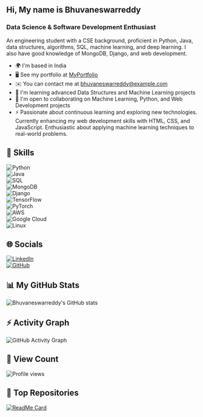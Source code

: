## Hi, My name is Bhuvaneswarreddy  
### Data Science & Software Development Enthusiast  

An engineering student with a CSE background, proficient in Python, Java, data structures, algorithms, SQL, machine learning, and deep learning. I also have good knowledge of MongoDB, Django, and web development.

- 🌍  I'm based in India  
- 🖥️  See my portfolio at [MyPortfolio](#)  
- ✉️  You can contact me at bhuvaneswarreddy@example.com  
- 🧠  I'm learning advanced Data Structures and Machine Learning projects  
- 🤝  I'm open to collaborating on Machine Learning, Python, and Web Development projects  
- ⚡  Passionate about continuous learning and exploring new technologies. Currently enhancing my web development skills with HTML, CSS, and JavaScript. Enthusiastic about applying machine learning techniques to real-world problems.  

## 🚀 Skills  

![Python](https://img.shields.io/badge/-Python-blue?style=flat-square&logo=python)  
![Java](https://img.shields.io/badge/-Java-red?style=flat-square&logo=java)  
![SQL](https://img.shields.io/badge/-SQL-lightgrey?style=flat-square&logo=mysql)  
![MongoDB](https://img.shields.io/badge/-MongoDB-green?style=flat-square&logo=mongodb)  
![Django](https://img.shields.io/badge/-Django-darkgreen?style=flat-square&logo=django)  
![TensorFlow](https://img.shields.io/badge/-TensorFlow-orange?style=flat-square&logo=tensorflow)  
![PyTorch](https://img.shields.io/badge/-PyTorch-red?style=flat-square&logo=pytorch)  
![AWS](https://img.shields.io/badge/-AWS-yellow?style=flat-square&logo=amazonaws)  
![Google Cloud](https://img.shields.io/badge/-Google%20Cloud-blue?style=flat-square&logo=googlecloud)  
![Linux](https://img.shields.io/badge/-Linux-black?style=flat-square&logo=linux)  

## 🌐 Socials  
[![LinkedIn](https://img.shields.io/badge/-LinkedIn-blue?style=flat-square&logo=linkedin)](https://www.linkedin.com/in/bhuvaneswarreddy/)  
[![GitHub](https://img.shields.io/badge/-GitHub-black?style=flat-square&logo=github)](https://github.com/bhuvaneswarreddy)  

## 📊 My GitHub Stats  
![Bhuvaneswarreddy's GitHub stats](https://github-readme-stats.vercel.app/api?username=bhuvaneswarreddy&show_icons=true&theme=radical)  

## ⚡ Activity Graph  
![GitHub Activity Graph](https://github-readme-activity-graph.vercel.app/graph?username=bhuvaneswarreddy&theme=redical)  

## 👀 View Count  
![Profile views](https://komarev.com/ghpvc/?username=bhuvaneswarreddy&color=blue)  

## 📌 Top Repositories  
[![ReadMe Card](https://github-readme-stats.vercel.app/api/pin/?username=bhuvaneswarreddy&repo=your-repo-name&theme=radical)](https://github.com/bhuvaneswarreddy/your-repo-name)  
